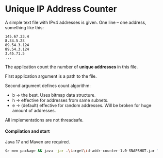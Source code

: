 # Unique IP Address Counter


A simple text file with IPv4 addresses is given. One line – one address, something like this:

```
145.67.23.4
8.34.5.23
89.54.3.124
89.54.3.124
3.45.71.5
...
```

The application count the number of __unique addresses__ in this file.

First application argument is a path to the file.

Second argument defines count algorithm:

* b -> the best. Uses bitmap data structure.
* h -> effective for addresses from same subnets.
* e -> (default) effective for random addresses. Will be broken for huge amount of addresses.

All implementations are not threadsafe.

#### Compilation and start
Java 17 and Maven are required.
```bash
$> mvn package && java -jar .\target\id-addr-counter-1.0-SNAPSHOT.jar ".\src\test\resources\ip.txt b"
```